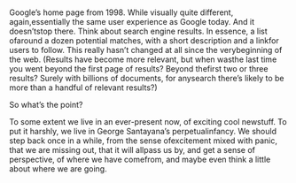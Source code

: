 

# 

Google’s home page from 1998. While visually quite different, again,essentially the same user experience
as Google today. And it doesn’tstop there. Think about search engine results. In essence, a list
ofaround a dozen potential matches, with a short description and a linkfor users to follow. This really
hasn’t changed at all since the verybeginning of the web. (Results have become more relevant, but when
wasthe last time you went beyond the first page of results? Beyond thefirst two or three results? Surely with
billions of documents, for anysearch there’s likely to be more than a handful of relevant results?)

So what’s the point?

To some extent we live in an ever-present now, of exciting cool newstuff. To put it harshly, we live in George
Santayana’s perpetualinfancy. We should step back once in a while, from the sense ofexcitement mixed
with panic, that we are missing out, that it will allpass us by, and get a sense of perspective, of where we
have comefrom, and maybe even think a little about where we are going.